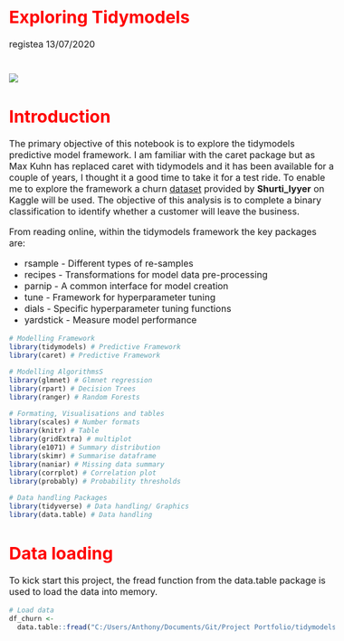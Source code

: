 Exploring Tidymodels
================
registea
13/07/2020

# 

# 

# 

![](C:/Users/Anthony/Documents/Git/Project%20Portfolio/tidymodels_exploration/Churn_Graphics.png)

# 

# 

# 

<style type="text/css"> 

body{ /* Normal  */ 
      font-size: 16px; 
  } 
td {  /* Table  */ 
  font-size: 12px; 
} 
h1.title { 
  font-size: 38px; 
  color: Red; 
} 
h1 { /* Header 1 */ 
  font-size: 30px; 
  color: Red; 
} 
h2 { /* Header 2 */ 
    font-size: 26px; 
  color: Red; 
} 
h3 { /* Header 3 */ 
  font-size: 22px; 
  font-family: "Aerial", Times, serif; 
  color: Red; 
} 
code.r{ /* Code block */ 
    font-size: 12px; 
} 
pre { /* Code block - determines code spacing between lines */ 
    font-size: 14px; 
} 
</style>

# Introduction

The primary objective of this notebook is to explore the tidymodels
predictive model framework. I am familiar with the caret package but as
Max Kuhn has replaced caret with tidymodels and it has been available
for a couple of years, I thought it a good time to take it for a test
ride. To enable me to explore the framework a churn
[dataset](https://www.kaggle.com/shrutimechlearn/churn-modelling)
provided by **Shurti\_lyyer** on Kaggle will be used. The objective of
this analysis is to complete a binary classification to identify whether
a customer will leave the business.

From reading online, within the tidymodels framework the key packages
are:

  - rsample - Different types of re-samples
  - recipes - Transformations for model data pre-processing
  - parnip - A common interface for model creation
  - tune - Framework for hyperparameter tuning
  - dials - Specific hyperparameter tuning functions
  - yardstick - Measure model performance

<!-- end list -->

``` r
# Modelling Framework
library(tidymodels) # Predictive Framework
library(caret) # Predictive Framework

# Modelling AlgorithmsS
library(glmnet) # Glmnet regression
library(rpart) # Decision Trees
library(ranger) # Random Forests

# Formating, Visualisations and tables
library(scales) # Number formats
library(knitr) # Table
library(gridExtra) # multiplot
library(e1071) # Summary distribution
library(skimr) # Summarise dataframe
library(naniar) # Missing data summary
library(corrplot) # Correlation plot
library(probably) # Probability thresholds

# Data handling Packages
library(tidyverse) # Data handling/ Graphics
library(data.table) # Data handling
```

# Data loading

To kick start this project, the fread function from the data.table
package is used to load the data into memory.

``` r
# Load data
df_churn <- 
  data.table::fread("C:/Users/Anthony/Documents/Git/Project Portfolio/tidymodels_exploration/Churn_Modelling.csv")
```
